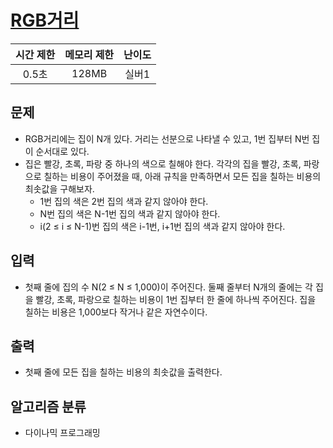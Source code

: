 # [RGB거리](https://www.acmicpc.net/problem/1149)

|시간 제한|메모리 제한|난이도|
|:-------:|:---------:|:---:|
|0.5초|128MB|실버1|

## 문제
- RGB거리에는 집이 N개 있다. 거리는 선분으로 나타낼 수 있고, 1번 집부터 N번 집이 순서대로 있다.
- 집은 빨강, 초록, 파랑 중 하나의 색으로 칠해야 한다. 각각의 집을 빨강, 초록, 파랑으로 칠하는 비용이 주어졌을 때, 아래 규칙을 만족하면서 모든 집을 칠하는 비용의 최솟값을 구해보자.
    - 1번 집의 색은 2번 집의 색과 같지 않아야 한다.
    - N번 집의 색은 N-1번 집의 색과 같지 않아야 한다.
    - i(2 ≤ i ≤ N-1)번 집의 색은 i-1번, i+1번 집의 색과 같지 않아야 한다.

## 입력
- 첫째 줄에 집의 수 N(2 ≤ N ≤ 1,000)이 주어진다. 둘째 줄부터 N개의 줄에는 각 집을 빨강, 초록, 파랑으로 칠하는 비용이 1번 집부터 한 줄에 하나씩 주어진다. 집을 칠하는 비용은 1,000보다 작거나 같은 자연수이다.

## 출력
- 첫째 줄에 모든 집을 칠하는 비용의 최솟값을 출력한다.

## 알고리즘 분류
- 다이나믹 프로그래밍